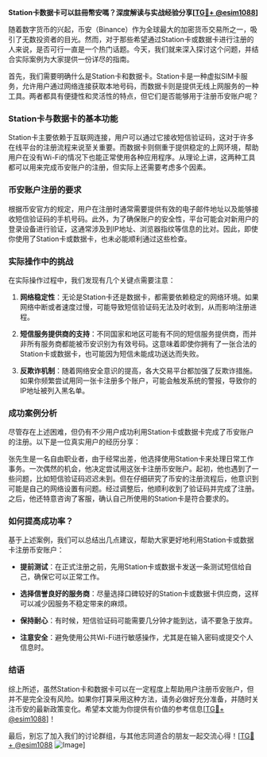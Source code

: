 **Station卡数据卡可以註冊幣安嗎？深度解读与实战经验分享[[TG💪+ @esim1088](https://t.me/s/esim1088)]**

随着数字货币的兴起，币安（Binance）作为全球最大的加密货币交易所之一，吸引了无数投资者的目光。然而，对于那些希望通过Station卡或数据卡进行注册的人来说，是否可行一直是一个热门话题。今天，我们就来深入探讨这个问题，并结合实际案例为大家提供一份详尽的指南。

首先，我们需要明确什么是Station卡和数据卡。Station卡是一种虚拟SIM卡服务，允许用户通过网络连接获取本地号码，而数据卡则是提供无线上网服务的一种工具。两者都具有便捷性和灵活性的特点，但它们是否能够用于注册币安账户呢？

### Station卡与数据卡的基本功能

Station卡主要依赖于互联网连接，用户可以通过它接收短信验证码，这对于许多在线平台的注册流程来说至关重要。而数据卡则侧重于提供稳定的上网环境，帮助用户在没有Wi-Fi的情况下也能正常使用各种应用程序。从理论上讲，这两种工具都可以用来完成币安账户的注册，但实际上还需要考虑多个因素。

### 币安账户注册的要求

根据币安官方的规定，用户在注册时通常需要提供有效的电子邮件地址以及能够接收短信验证码的手机号码。此外，为了确保账户的安全性，平台可能会对新用户的登录设备进行验证，这通常涉及到IP地址、浏览器指纹等信息的比对。因此，即使你使用了Station卡或数据卡，也未必能顺利通过这些检查。

### 实际操作中的挑战

在实际操作过程中，我们发现有几个关键点需要注意：

1. **网络稳定性**：无论是Station卡还是数据卡，都需要依赖稳定的网络环境。如果网络中断或者速度过慢，可能导致短信验证码无法及时收到，从而影响注册进程。
   
2. **短信服务提供商的支持**：不同国家和地区可能有不同的短信服务提供商，而并非所有服务商都能被币安识别为有效号码。这意味着即使你拥有了一张合法的Station卡或数据卡，也可能因为短信未能成功送达而失败。

3. **反欺诈机制**：随着网络安全意识的提高，各大交易平台都加强了反欺诈措施。如果你频繁尝试用同一张卡注册多个账户，可能会触发系统的警报，导致你的IP地址被列入黑名单。

### 成功案例分析

尽管存在上述困难，但仍有不少用户成功利用Station卡或数据卡完成了币安账户的注册。以下是一位真实用户的经历分享：

张先生是一名自由职业者，由于经常出差，他选择使用Station卡来处理日常工作事务。一次偶然的机会，他决定尝试用这张卡注册币安账户。起初，他也遇到了一些问题，比如短信验证码迟迟未到。但在仔细研究了币安的注册流程后，他意识到可能是自己的网络设置有问题。经过调整后，他顺利收到了验证码并完成了注册。之后，他还特意咨询了客服，确认自己所使用的Station卡是符合要求的。

### 如何提高成功率？

基于上述案例，我们可以总结出几点建议，帮助大家更好地利用Station卡或数据卡注册币安账户：

- **提前测试**：在正式注册之前，先用Station卡或数据卡发送一条测试短信给自己，确保它可以正常工作。
  
- **选择信誉良好的服务商**：尽量选择口碑较好的Station卡或数据卡供应商，这样可以减少因服务不稳定带来的麻烦。

- **保持耐心**：有时候，短信验证码可能需要几分钟才能到达，请不要急于放弃。

- **注意安全**：避免使用公共Wi-Fi进行敏感操作，尤其是在输入密码或提交个人信息时。

### 结语

综上所述，虽然Station卡和数据卡可以在一定程度上帮助用户注册币安账户，但并不是完全没有风险。如果你打算采用这种方法，请务必做好充分准备，并随时关注币安的最新政策变化。希望本文能为你提供有价值的参考信息[[TG💪+ @esim1088](https://t.me/s/esim1088)]！

最后，别忘了加入我们的讨论群组，与其他志同道合的朋友一起交流心得！[[TG💪+ @esim1088](https://t.me/s/esim1088) ![Image](https://i.postimg.cc/4NQfJmqS/Snipaste-2025-05-13-00-14-12.png)]